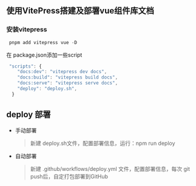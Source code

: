## 使用VitePress搭建及部署vue组件库文档

### 安装vitepress

```js
 pnpm add vitepress vue -D
 ```
在 package.json添加一些script

```js
 "scripts": {
    "docs:dev": "vitepress dev docs",
    "docs:build": "vitepress build docs",
    "docs:serve": "vitepress serve docs",
    "deploy": "deploy.sh",
  }
```

## deploy 部署

  - 手动部署
    >新建 deploy.sh文件，配置部署信息，运行：npm run deploy

  - 自动部署
    >新建 .github/workflows/deploy.yml 文件，配置部署信息，每次 git push后，自定打包部署到GitHub
